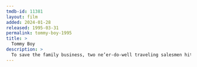 ```yaml
---
tmdb-id: 11381
layout: film
added: 2024-01-28
released: 1995-03-31
permalink: tommy-boy-1995
title: >
  Tommy Boy
description: >
  To save the family business, two ne’er-do-well traveling salesmen hit the road with disastrously funny consequences.
---
```

